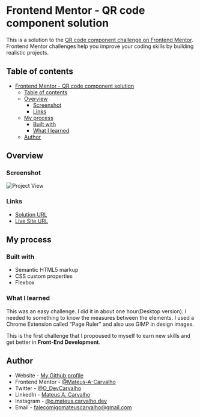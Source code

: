 # Frontend Mentor - QR code component solution

This is a solution to the [QR code component challenge on Frontend Mentor](https://www.frontendmentor.io/challenges/qr-code-component-iux_sIO_H). Frontend Mentor challenges help you improve your coding skills by building realistic projects. 

## Table of contents

- [Frontend Mentor - QR code component solution](#frontend-mentor---qr-code-component-solution)
  - [Table of contents](#table-of-contents)
  - [Overview](#overview)
    - [Screenshot](#screenshot)
    - [Links](#links)
  - [My process](#my-process)
    - [Built with](#built-with)
    - [What I learned](#what-i-learned)
  - [Author](#author)


## Overview

### Screenshot

![Project View](./assets/public/Project%20View.jpg)

### Links

- [Solution URL](https://github.com/Mateus-A-Carvalho/qr-code-frontmentor-challenge)
- [Live Site URL](https://mateus-a-carvalho.github.io/qr-code-frontmentor-challenge/)

## My process

### Built with

- Semantic HTML5 markup
- CSS custom properties
- Flexbox

### What I learned

This was an easy challenge. I did it in about one hour(Desktop version). I needed to something to know the measures between the elements. I used a Chrome Extension called "Page Ruler" and also use GIMP in design images. 

This is the first challenge that I propoused to myself to earn new skills and get better in **Front-End Development**. 

## Author

- Website - [My Github profile](https://github.com/Mateus-A-Carvalho)
- Frontend Mentor - [@Mateus-A-Carvalho](https://www.frontendmentor.io/profile/Mateus-A-Carvalho)
- Twitter - [@O_DevCarvalho](https://x.com/O_DevCarvalho)
- LinkedIn - [Mateus A. Carvalho](https://www.linkedin.com/in/mateus-a-carvalho/)
- Instagram - [@o.mateus.carvalho.dev](https://www.instagram.com/o.mateus.carvalho.dev/)
- Email - falecomigomateuscarvalho@gmail.com

